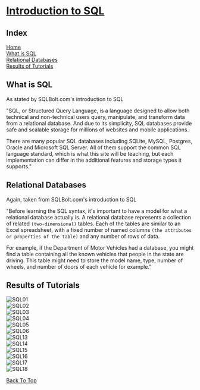 # [Introduction to SQL](https://sqlbolt.com/lesson/introduction)

## Index

[Home](../README.md)  
[What is SQL](#what-is-sql)  
[Relational Databases](#relational-databases)  
[Results of Tutorials](#results-of-tutorials)  

## What is SQL

As stated by SQLBolt.com's introduction to SQL  

"SQL, or Structured Query Language, is a language designed to allow both technical and non-technical users query, manipulate, and transform data from a relational database. And due to its simplicity, SQL databases provide safe and scalable storage for millions of websites and mobile applications.  

There are many popular SQL databases including SQLite, MySQL, Postgres, Oracle and Microsoft SQL Server. All of them support the common SQL language standard, which is what this site will be teaching, but each implementation can differ in the additional features and storage types it supports."

## Relational Databases

Again, taken from SQLBolt.com's introduction to SQL  

"Before learning the SQL syntax, it's important to have a model for what a relational database actually is. A relational database represents a collection of related `(two-dimensional)` tables. Each of the tables are similar to an Excel spreadsheet, with a fixed number of named columns `(the attributes or properties of the table)` and any number of rows of data.

For example, if the Department of Motor Vehicles had a database, you might find a table containing all the known vehicles that people in the state are driving. This table might need to store the model name, type, number of wheels, and number of doors of each vehicle for example."

## Results of Tutorials

![SQL01](../img/401/SQL01.png)  
![SQL02](../img/401/SQL02.png)  
![SQL03](../img/401/SQL03.png)  
![SQL04](../img/401/SQL04.png)  
![SQL05](../img/401/SQL05.png)  
![SQL06](../img/401/SQL06.png)  
![SQL13](../img/401/SQL13.png)  
![SQL14](../img/401/SQL14.png)  
![SQL15](../img/401/SQL15.png)  
![SQL16](../img/401/SQL16.png)  
![SQL17](../img/401/SQL17.png)  
![SQL18](../img/401/SQL18.png)  

[Back To Top](#introduction-to-sql)

